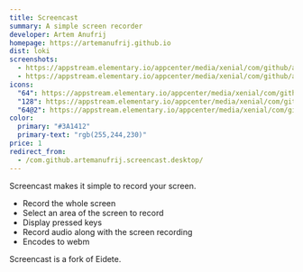 ```yaml
---
title: Screencast
summary: A simple screen recorder
developer: Artem Anufrij
homepage: https://artemanufrij.github.io
dist: loki
screenshots:
  - https://appstream.elementary.io/appcenter/media/xenial/com/github/artemanufrij.screencast.desktop/CB4071CE4428FF2316A74A65F70F990B/screenshots/image-1_orig.png
  - https://appstream.elementary.io/appcenter/media/xenial/com/github/artemanufrij.screencast.desktop/CB4071CE4428FF2316A74A65F70F990B/screenshots/image-2_orig.png
icons:
  "64": https://appstream.elementary.io/appcenter/media/xenial/com/github/artemanufrij.screencast.desktop/CB4071CE4428FF2316A74A65F70F990B/icons/64x64/com.github.artemanufrij.screencast_com.github.artemanufrij.screencast.png
  "128": https://appstream.elementary.io/appcenter/media/xenial/com/github/artemanufrij.screencast.desktop/CB4071CE4428FF2316A74A65F70F990B/icons/128x128/com.github.artemanufrij.screencast_com.github.artemanufrij.screencast.png
  "64@2": https://appstream.elementary.io/appcenter/media/xenial/com/github/artemanufrij.screencast.desktop/CB4071CE4428FF2316A74A65F70F990B/icons/64x64@2/com.github.artemanufrij.screencast_com.github.artemanufrij.screencast.png
color:
  primary: "#3A1412"
  primary-text: "rgb(255,244,230)"
price: 1
redirect_from:
  - /com.github.artemanufrij.screencast.desktop/
---
```


<p>Screencast makes it simple to record your screen.</p>
<ul>
  <li>Record the whole screen</li>
  <li>Select an area of the screen to record</li>
  <li>Display pressed keys</li>
  <li>Record audio along with the screen recording</li>
  <li>Encodes to webm</li>
</ul>
<p>Screencast is a fork of Eidete.</p>